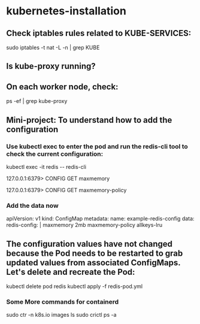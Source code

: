 # kubernetes-installation

## Check iptables rules related to KUBE-SERVICES:
sudo iptables -t nat -L -n | grep KUBE


## Is kube-proxy running?
## On each worker node, check:


ps -ef | grep kube-proxy


## Mini-project: To understand how to add the configuration

### Use kubectl exec to enter the pod and run the redis-cli tool to check the current configuration:

kubectl exec -it redis -- redis-cli

127.0.0.1:6379> CONFIG GET maxmemory

127.0.0.1:6379> CONFIG GET maxmemory-policy

### Add the data now

apiVersion: v1
kind: ConfigMap
metadata:
  name: example-redis-config
data:
  redis-config: |
    maxmemory 2mb
    maxmemory-policy allkeys-lru    

## The configuration values have not changed because the Pod needs to be restarted to grab updated values from associated ConfigMaps. Let's delete and recreate the Pod:

kubectl delete pod redis
kubectl apply -f redis-pod.yml

### Some More commands for containerd
sudo ctr -n k8s.io images ls
sudo crictl ps -a

